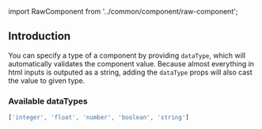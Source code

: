 import RawComponent from '../common/component/raw-component';

## Introduction

 You can specify a type of a component by providing `dataType`, which will automatically validates the component value.
Because almost everything in html inputs is outputed as a string, adding the `dataType` props will also cast the value to given type.

### Available dataTypes

 ```jsx
['integer', 'float', 'number', 'boolean', 'string']
```
<RawComponent source="data-types/data-types-example" />
